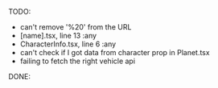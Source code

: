 TODO:
* can't remove '%20' from the URL
* [name].tsx, line 13 :any
* CharacterInfo.tsx, line 6 :any
* can't check if I got data from character prop in Planet.tsx
* failing to fetch the right vehicle api

DONE: